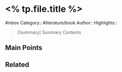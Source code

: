 # <% tp.file.title %>
#inbox
Category:: #literature/book 
Author::
Highlights:: 

>[!summary] Summary
> Contents

## Main Points


## Related

